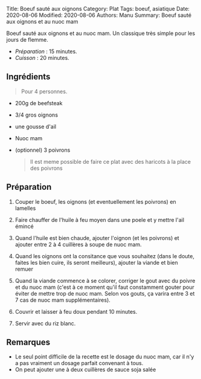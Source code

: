 Title: Boeuf sauté aux oignons
Category: Plat
Tags: boeuf, asiatique
Date: 2020-08-06
Modified: 2020-08-06
Authors: Manu
Summary: Boeuf sauté aux oignons et au nuoc mam

Boeuf sauté aux oignons et au nuoc mam. Un classique très simple pour les jours de flemme.


- *Préparation* : 15 minutes.
- *Cuisson* : 20 minutes.

## Ingrédients
> Pour 4 personnes.

- 200g de beefsteak
- 3/4 gros oignons
- une gousse d'ail
- Nuoc mam

- (optionnel) 3 poivrons

  > Il est meme possible de faire ce plat avec des haricots à la place des poivrons

## Préparation

  1. Couper le boeuf, les oignons (et eventuellement les poivrons) en lamelles

  2. Faire chauffer de l'huile à feu moyen dans une poele et y mettre l'ail émincé

  3. Quand l'huile est bien chaude, ajouter l'oignon (et les poivrons) et ajouter entre 2 à 4 cuillères à soupe de nuoc mam.
  
  4. Quand les oignons ont la consitance que vous souhaitez (dans le doute, faites les bien cuire, ils seront meilleurs), ajouter la viande et bien remuer

  5. Quand la viande commence à se colorer, corriger le gout avec du poivre et du nuoc mam (c'est à ce moment qu'il faut constamment gouter pour éviter de mettre trop de nuoc mam. Selon vos gouts, ça varira entre 3 et 7 cas de nuoc mam supplémentaires).

  6. Couvrir et laisser à feu doux pendant 10 minutes.
  
  7. Servir avec du riz blanc.

## Remarques

  - Le seul point difficile de la recette est le dosage du nuoc mam, car il n'y a pas vraiment un dosage parfait convenant à tous. 
  - On peut ajouter une à deux cuillères de sauce soja salée
